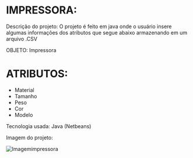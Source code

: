 # IMPRESSORA:
Descrição do projeto:
O projeto é feito em java onde o usuário insere algumas informações dos atributos que segue abaixo armazenando em um arquivo .CSV

OBJETO: Impressora

# ATRIBUTOS:
- Material
- Tamanho
- Peso
- Cor
- Modelo

Tecnologia usada: Java (Netbeans)

Imagem do projeto:

![Imagemimpressora](https://user-images.githubusercontent.com/83841092/190927340-ffbe7aad-d320-4fd2-8c0e-cc8d14c1fd09.JPG)




